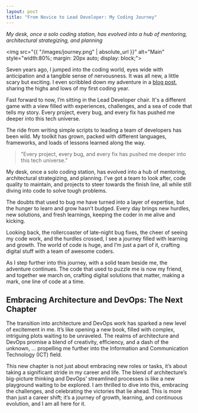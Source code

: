 ```yaml
---
layout: post
title: "From Novice to Lead Developer: My Coding Journey"
---
```

_My desk, once a solo coding station, has evolved into a hub of mentoring, architectural strategizing, and planning_

<img src="{{ "/images/journey.png" | absolute_url }}" alt="Main" style="width:80%; margin: 20px auto; display: block;">

Seven years ago, I jumped into the coding world, eyes wide with anticipation and a tangible sense of nervousness. It was all new, a little scary but exciting. I even scribbled down my adventure in a [blog post](https://pjjroux.github.io/My-First-Year/), sharing the highs and lows of my first coding year.

Fast forward to now, I’m sitting in the Lead Developer chair. It's a different game with a view filled with experiences, challenges, and a sea of code that tells my story. Every project, every bug, and every fix has pushed me deeper into this tech universe.

The ride from writing simple scripts to leading a team of developers has been wild. My toolkit has grown, packed with different languages, frameworks, and loads of lessons learned along the way.

> "Every project, every bug, and every fix has pushed me deeper into this tech universe."

My desk, once a solo coding station, has evolved into a hub of mentoring, architectural strategizing, and planning. I’ve got a team to look after, code quality to maintain, and projects to steer towards the finish line, all while still diving into code to solve tough problems.

The doubts that used to bug me have turned into a layer of expertise, but the hunger to learn and grow hasn’t budged. Every day brings new hurdles, new solutions, and fresh learnings, keeping the coder in me alive and kicking.

Looking back, the rollercoaster of late-night bug fixes, the cheer of seeing my code work, and the hurdles crossed, I see a journey filled with learning and growth. The world of code is huge, and I’m just a part of it, crafting digital stuff with a team of awesome coders.

As I step further into this journey, with a solid team beside me, the adventure continues. The code that used to puzzle me is now my friend, and together we march on, crafting digital solutions that matter, making a mark, one line of code at a time.

## Embracing Architecture and DevOps: The Next Chapter

The transition into architecture and DevOps work has sparked a new level of excitement in me. It’s like opening a new book, filled with complex, intriguing plots waiting to be unraveled. The realms of architecture and DevOps promise a blend of creativity, efficiency, and a dash of the unknown, ... propelling me further into the Information and Communication Technology (ICT) field.

This new chapter is not just about embracing new roles or tasks, it’s about taking a significant stride in my career and life. The blend of architecture’s big-picture thinking and DevOps’ streamlined processes is like a new playground waiting to be explored. I am thrilled to dive into this, embracing the challenges, and celebrating the victories that lie ahead. This is more than just a career shift; it’s a journey of growth, learning, and continuous evolution, and I am all here for it.
